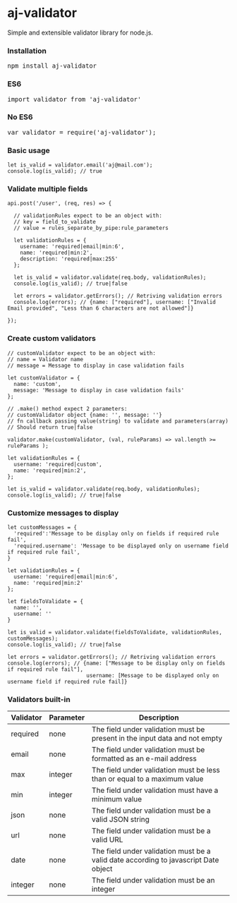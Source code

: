 # aj-validator
Simple and extensible validator library for node.js.

### Installation
<pre>npm install aj-validator</pre>

### ES6
<pre>import validator from 'aj-validator'</pre>

### No ES6
<pre>var validator = require('aj-validator');</pre>

### Basic usage
```
let is_valid = validator.email('aj@mail.com');
console.log(is_valid); // true
```

### Validate multiple fields
```
api.post('/user', (req, res) => {
  
  // validationRules expect to be an object with: 
  // key = field_to_validate
  // value = rules_separate_by_pipe:rule_parameters 
  
  let validationRules = {
    username: 'required|email|min:6',
    name: 'required|min:2',
    description: 'required|max:255'
  };
  
  let is_valid = validator.validate(req.body, validationRules);
  console.log(is_valid); // true|false

  let errors = validator.getErrors(); // Retriving validation errors
  console.log(errors); // {name: ["required"], username: ["Invalid Email provided", "Less than 6 characters are not allowed"]}

});
```

### Create custom validators
```
// customValidator expect to be an object with: 
// name = Validator name
// message = Message to display in case validation fails
  
let customValidator = {
  name: 'custom',
  message: 'Message to display in case validation fails'
};

// .make() method expect 2 parameters:
// customValidator object {name: '', message: ''}
// fn callback passing value(string) to validate and parameters(array)
// Should return true|false

validator.make(customValidator, (val, ruleParams) => val.length >= ruleParams );

let validationRules = {
  username: 'required|custom',
  name: 'required|min:2',
};

let is_valid = validator.validate(req.body, validationRules);
console.log(is_valid); // true|false
```

### Customize messages to display
```
let customMessages = {
  'required':'Message to be display only on fields if required rule fail',
  'required.username': 'Message to be displayed only on username field if required rule fail',
}

let validationRules = {
  username: 'required|email|min:6',
  name: 'required|min:2'
};

let fieldsToValidate = {
  name: '',
  username: ''
}

let is_valid = validator.validate(fieldsToValidate, validationRules, customMessages);
console.log(is_valid); // true|false

let errors = validator.getErrors(); // Retriving validation errors
console.log(errors); // {name: ["Message to be display only on fields if required rule fail"], 
                         username: [Message to be displayed only on username field if required rule fail]}
```

### Validators built-in

Validator | Parameter | Description
--------- | --------- | ----------- 
required  | none      | The field under validation must be present in the input data and not empty
email     | none      | The field under validation must be formatted as an e-mail address
max       | integer   | The field under validation must be less than or equal to a maximum value
min       | integer   | The field under validation must have a minimum value
json      | none      | The field under validation must be a valid JSON string
url       | none      | The field under validation must be a valid URL
date      | none      | The field under validation must be a valid date according to javascript Date object
integer   | none      | The field under validation must be an integer
